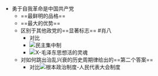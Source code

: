 - 勇于自我革命是中国共产党 
	- ==最鲜明的品格==
	- ==最大的优势==
	- 区别于其他政党的==显著标志== #肖八 
		- 对比
		- ![民主集中制](考研/政治/民主集中制.md#^fnhecr)
		- ![X-毛泽东思想活的灵魂](考研/政治/X-毛泽东思想活的灵魂.md#^n6khkt)
	- 对如何跳出治乱兴衰的历史周期律给出的==第二个答案==
		- 对比![根本政治制度-人民代表大会制度](考研/政治/根本政治制度-人民代表大会制度.md#^3rjg3v)